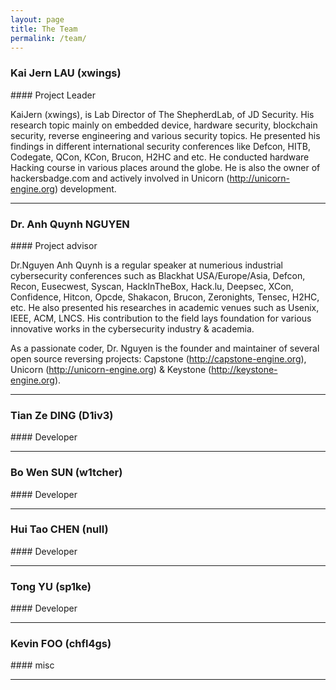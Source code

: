 ```yaml
---
layout: page
title: The Team
permalink: /team/
---
```


<h3>Kai Jern LAU (xwings)</h3>
#### Project Leader

KaiJern (xwings), is Lab Director of The ShepherdLab, of JD Security. His research topic mainly on embedded device, hardware security, blockchain security, reverse engineering and various security topics. He presented his findings in different international security conferences like Defcon, HITB, Codegate, QCon, KCon, Brucon, H2HC and etc. He conducted hardware Hacking course in various places around the globe. He is also the owner of hackersbadge.com and actively involved in Unicorn (http://unicorn-engine.org) development.

---

<h3>Dr. Anh Quynh NGUYEN</h3>
#### Project advisor

Dr.Nguyen Anh Quynh is a regular speaker at numerious industrial cybersecurity conferences such as Blackhat USA/Europe/Asia, Defcon, Recon, Eusecwest, Syscan, HackInTheBox, Hack.lu, Deepsec, XCon, Confidence, Hitcon, Opcde, Shakacon, Brucon, Zeronights, Tensec, H2HC, etc. He also presented his researches in academic venues such as Usenix, IEEE, ACM, LNCS. His contribution to the field lays foundation for various innovative works in the cybersecurity industry & academia.

As a passionate coder, Dr. Nguyen is the founder and maintainer of several open source reversing projects: Capstone (http://capstone-engine.org), Unicorn (http://unicorn-engine.org) & Keystone (http://keystone-engine.org).

---

<h3>Tian Ze DING (D1iv3)</h3>
#### Developer

---


<h3>Bo Wen SUN (w1tcher)</h3>
#### Developer</h3>

---


<h3>Hui Tao CHEN (null)</h3>
#### Developer

---


<h3>Tong YU (sp1ke)</h3>
#### Developer

---


<h3>Kevin FOO (chfl4gs)</h3>
#### misc

---
